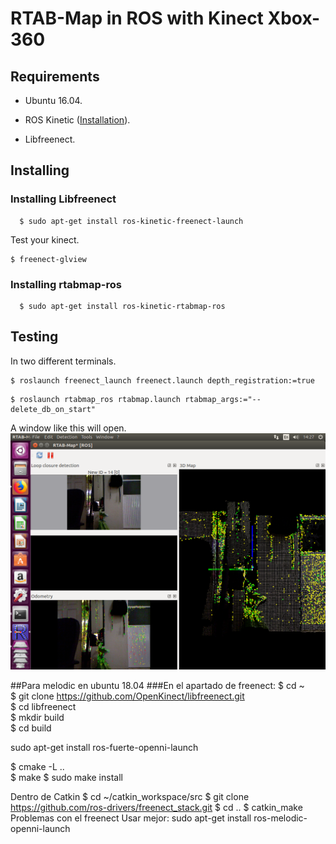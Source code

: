 # RTAB-Map in ROS with Kinect Xbox-360

## Requirements
* Ubuntu 16.04. 

* ROS Kinetic ([Installation](https://github.com/ghunshoot/SLAM/blob/master/Installing_ROS.md)).
* Libfreenect.

## Installing
### Installing Libfreenect
```
  $ sudo apt-get install ros-kinetic-freenect-launch
```
Test your kinect.
```
$ freenect-glview
```
### Installing rtabmap-ros
```
  $ sudo apt-get install ros-kinetic-rtabmap-ros
```
## Testing
In two different terminals. 
```
$ roslaunch freenect_launch freenect.launch depth_registration:=true
```
```
$ roslaunch rtabmap_ros rtabmap.launch rtabmap_args:="--delete_db_on_start"
```
A window like this will open.
![alt text](https://github.com/ghunshoot/RTAB-Map-ROS-Kinect/blob/master/Img/4.png)


##Para melodic en ubuntu 18.04
###En el apartado de freenect:
$ cd  ~    
$ git clone https://github.com/OpenKinect/libfreenect.git    
$ cd libfreenect    
$  mkdir build   
$ cd build    

sudo apt-get install ros-fuerte-openni-launch

$ cmake -L ..    
$ make
$ sudo make install
  
Dentro de Catkin
$ cd ~/catkin_workspace/src
$ git clone https://github.com/ros-drivers/freenect_stack.git
$ cd ..
$ catkin_make
Problemas con el freenect 
Usar mejor: sudo apt-get install ros-melodic-openni-launch
